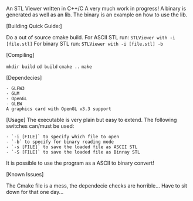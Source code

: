 
An STL Viewer written in C++/C
A very much work in progress! 
A binary is generated as well as an lib.
The binary is an example on how to use the lib. 

[Building Quick Guide:]

Do a out of source cmake build.
For ASCII STL run: `STLViewer with -i [file.stl]`
For binary STL run: `STLViewer with -i [file.stl] -b`

[Compiling]

`mkdir build`
`cd build`
`cmake ..`
`make`


[Dependecies]
	
	- GLFW3
	- GLM
	- OpenGL
	- GLEW
	A graphics card with OpenGL v3.3 support

[Usage]
The executable is very plain but easy to extend. 
The following switches can/must be used:
	
	- `-i [FILE]` to specify which file to open
	- `-b` to specify for binary reading mode
	- `-s [FILE]` to save the loaded file as ASCII STL
	- `-S [FILE]` to save the loaded file as Binray STL

It is possible to use the program as a ASCII to binary convert!


[Known Issues]

The Cmake file is a mess, the dependecie checks are horrible...
Have to sit down for that one day...